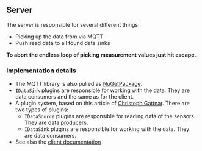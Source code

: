 ## Server

The server is responsible for several different things:

- Picking up the data from via MQTT
- Push read data to all found data sinks

__To abort the endless loop of picking measurement values just hit escape.__

### Implementation details

- The MQTT library is also pulled as [NuGetPackage][NGMQTT].
- <code>IDataSink</code> plugins are responsible for working with the data. They are data consumers and the same as for the client.
- A plugin system, based on this article of [Christoph Gattnar][Plugin]. There are two types of plugins:
  - <code>IDataSource</code> plugins are responsible for reading data of the sensors. They are data producers.
  - <code>IDataSink</code> plugins are responsible for working with the data. They are data consumers.
- See also the [client documentation](./../Client/Readme.md)

[NGMQTT]:https://www.nuget.org/packages/M2MqttDotnetCore/
[Plugin]:https://code.msdn.microsoft.com/windowsdesktop/Creating-a-simple-plugin-b6174b62